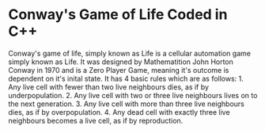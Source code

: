 # Conway's Game of Life Coded in C++
Conway's game of life, simply known as Life is a cellular automation game simply known as Life. It was designed by Mathematition John Horton Conway in 1970 and is a Zero Player Game, meaning it's outcome is dependent on it's inital state. It has 4 basic rules which are as follows:
    1. Any live cell with fewer than two live neighbours dies, as if by underpopulation.
    2. Any live cell with two or three live neighbours lives on to the next generation.
    3. Any live cell with more than three live neighbours dies, as if by overpopulation.
    4. Any dead cell with exactly three live neighbours becomes a live cell, as if by reproduction.
